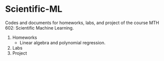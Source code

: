 # Scientific-ML
Codes and documents for homeworks, labs, and project of the course MTH 602: Scientific Machine Learning.

1. Homeworks
   - Linear algebra and polynomial regression.
2. Labs
3. Project
